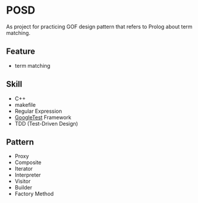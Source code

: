 # POSD

As project for practicing GOF design pattern that refers to Prolog about term matching.

## Feature

- term matching

## Skill

- C++
- makefile
- Regular Expression
- [GoogleTest](https://github.com/google/googletest) Framework
- TDD (Test-Driven Design)

## Pattern

- Proxy
- Composite
- Iterator
- Interpreter
- Visitor
- Builder
- Factory Method
